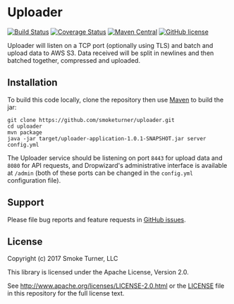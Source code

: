 Uploader
========
[![Build Status](https://travis-ci.org/smoketurner/uploader.svg?branch=master)](https://travis-ci.org/smoketurner/uploader)
[![Coverage Status](https://coveralls.io/repos/smoketurner/uploader/badge.svg)](https://coveralls.io/r/smoketurner/uploader)
[![Maven Central](https://img.shields.io/maven-central/v/com.smoketurner.uploader/uploader-application.svg?style=flat-square)](https://maven-badges.herokuapp.com/maven-central/com.smoketurner.uploader/uploader-application/)
[![GitHub license](https://img.shields.io/github/license/smoketurner/uploader.svg?style=flat-square)](https://github.com/smoketurner/uploader/tree/master)

Uploader will listen on a TCP port (optionally using TLS) and batch and upload data to AWS S3. Data received will be split in newlines and then batched together, compressed and uploaded.

Installation
------------
To build this code locally, clone the repository then use [Maven](https://maven.apache.org/guides/getting-started/maven-in-five-minutes.html) to build the jar:
```
git clone https://github.com/smoketurner/uploader.git
cd uploader
mvn package
java -jar target/uploader-application-1.0.1-SNAPSHOT.jar server config.yml
```

The Uploader service should be listening on port `8443` for upload data and `8080` for API requests, and Dropwizard's administrative interface is available at `/admin` (both of these ports can be changed in the `config.yml` configuration file).


Support
-------

Please file bug reports and feature requests in [GitHub issues](https://github.com/smoketurner/uploader/issues).


License
-------

Copyright (c) 2017 Smoke Turner, LLC

This library is licensed under the Apache License, Version 2.0.

See http://www.apache.org/licenses/LICENSE-2.0.html or the [LICENSE](LICENSE) file in this repository for the full license text.
